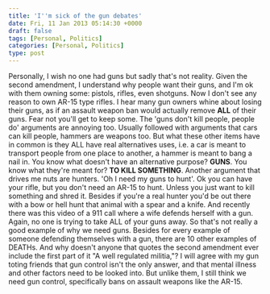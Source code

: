 ```yaml
---
title: 'I''m sick of the gun debates'
date: Fri, 11 Jan 2013 05:14:30 +0000
draft: false
tags: [Personal, Politics]
categories: [Personal, Politics]
type: post
---
```


Personally, I wish no one had guns but sadly that's not reality. Given the second amendment, I understand why people want their guns, and I'm ok with them owning some: pistols, rifles, even shotguns. Now I don't see any reason to own AR-15 type rifles. I hear many gun owners whine about losing their guns, as if an assault weapon ban would actually remove **ALL** of their guns. Fear not you'll get to keep some. The 'guns don't kill people, people do' arguments are annoying too. Usually followed with arguments that cars can kill people, hammers are weapons too. But what these other items have in common is they ALL have real alternatives uses, i.e. a car is meant to transport people from one place to another, a hammer is meant to bang a nail in. You know what doesn't have an alternative purpose? **GUNS**. You know what they're meant for? **TO KILL SOMETHING**. Another argument that drives me nuts are hunters. 'Oh I need my guns to hunt'. Ok you can have your rifle, but you don't need an AR-15 to hunt. Unless you just want to kill something and shred it. Besides if you're a real hunter you'd be out there with a bow or hell hunt that animal with a spear and a knife. And recently there was this video of a 911 call where a wife defends herself with a gun. Again, no one is trying to take ALL of your guns away. So that's not really a good example of why we need guns. Besides for every example of someone defending themselves with a gun, there are 10 other examples of DEATHs. And why doesn't anyone that quotes the second amendment ever include the first part of it "A well regulated militia,"? I will agree with my gun toting friends that gun control isn't the only answer, and that mental illness and other factors need to be looked into. But unlike them, I still think we need gun control, specifically bans on assault weapons like the AR-15. </rant>